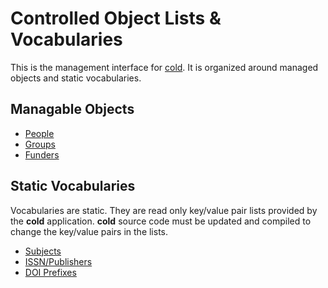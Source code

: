 Controlled Object Lists & Vocabularies
======================================

This is the management interface for [cold](readme.html). It is organized around managed objects and static vocabularies.

Managable Objects
-----------------

- [People](./people/)
- [Groups](./groups/)
- [Funders](./funders/)

Static Vocabularies
-------------------

Vocabularies are static. They are read only key/value pair lists provided by the **cold** application.  **cold** source code must be updated and compiled to change the key/value pairs in the lists.

- [Subjects](./subjects/)
- [ISSN/Publishers](./issn/)
- [DOI Prefixes](./doi_prefix/)


